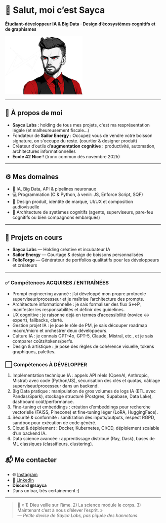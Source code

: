 # 👋 Salut, moi c’est Sayca

**Étudiant-développeur IA & Big Data · Design d’écosystèmes cognitifs et de graphismes**

![Bannière](compactbanner.png)

---

## 🧠 À propos de moi
- **Sayca Labs** : holding de tous mes projets, c'est ma resprésentation légale (et malheureusement fiscale...)
- Fondateur de **Sailor Energy** : Occupez vous de vendre votre boisson signature, on s'occupe du reste. (courtier & designer produit)
- Créateur d’outils d’**augmentation cognitive** : productivité, automation, architectures informationnelles  
- **École 42 Nice !** (tronc commun dès novembre 2025)

---

## ⚙️ Mes domaines
- 🧬 IA, Big Data, API & pipelines neuronaux  
- 💻 Programmation (C & Python, à venir: JS, Enforce Script, SQF)
- 🎨 Design produit, identité de marque, UI/UX et composition audiovisuelle
- 🧩 Architecture de systèmes cognitifs (agents, superviseurs, pare-feu cognitifs ou bien compagnons embarqués)

---

## 🚀 Projets en cours
- **Sayca Labs** — Holding créative et incubateur IA  
- **Sailor Energy** — Courtage & design de boissons personnalisées  
- **FolioForge** — Générateur de portfolios qualitatifs pour les développeurs et créateurs

---

### ✅ Compétences ACQUISES / ENTRAÎNÉES
- Prompt engineering avancé : j’ai développé mon propre protocole superviseur/processeur et je maîtrise l’architecture des prompts.  
- Architecture informationnelle : je sais formaliser des flux S↔P, manifester les responsabilités et définir des guidelines.  
- UX cognitive : je raisonne déjà en termes d’accessibilité (novice ↔ expert), fallbacks, clarté.  
- Gestion projet IA : je joue le rôle de PM, je sais découper roadmap macro/micro et orchestrer deux développeurs.  
- Culture IA : je connais GPT-4o, GPT-5, Claude, Mistral, etc., et je sais comparer coûts/tokens/perfs.  
- Design & artistique : je pose des règles de cohérence visuelle, tokens graphiques, palettes.  

### ⬜️ Compétences À DÉVELOPPER
1. Implémentation technique IA : appels API réels (OpenAI, Anthropic, Mistral) avec code (Python/JS), sécurisation des clés et quotas, câblage superviseur/processeur dans un backend.  
2. Big Data pratique : manipulation de gros volumes de logs IA (ETL avec Pandas/Spark), stockage structuré (Postgres, Supabase, Data Lake), dashboard coût/performance.  
3. Fine-tuning et embeddings : création d’embeddings pour recherche vectorielle (FAISS, Pinecone) et fine-tuning léger (LoRA, HuggingFace).  
4. Sécurité & conformité : sanitization des inputs/outputs, respect RGPD, sandbox pour exécution de code généré.  
5. Cloud & déploiement : Docker, Kubernetes, CI/CD, déploiement scalable d’un backend IA.  
6. Data science avancée : apprentissage distribué (Ray, Dask), bases de ML classiques (classifieurs, clustering).  

## 📬 Me contacter
- 🌐 [Instagram](https://instagram.com/sayca.labs)  
- 💼 [LinkedIn](https://linkedin.com/in/sayca)
- **Discord @sayca**
- Dans un bar, très certainement :)

---

> 🧠 « 1) Dieu veille sur l’âme. 2) La science module le corps. 3) Maintenant c’est à nous d’élever l’esprit. »  
> — *Petite devise de Sayca Labs, pas piquée des hannetons*
